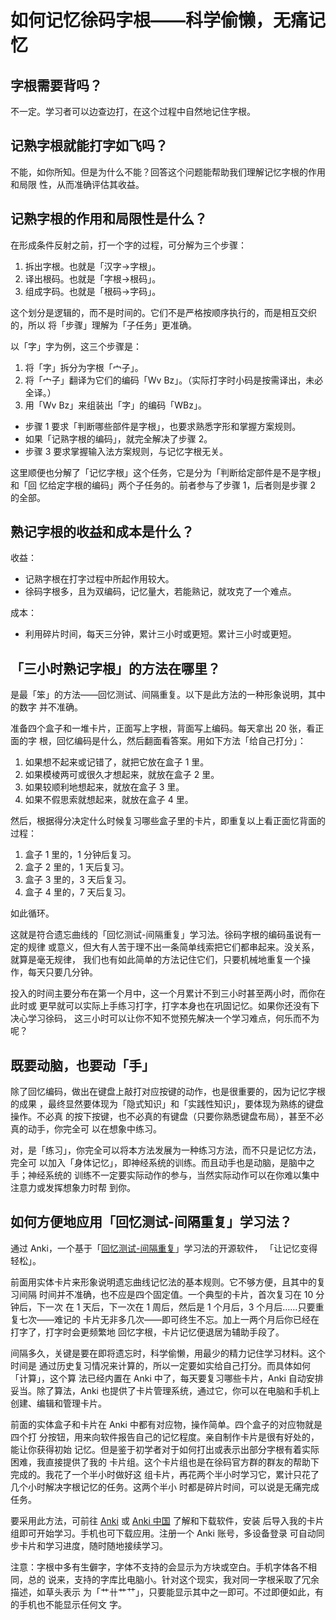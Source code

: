 # 如何记忆徐码字根——科学偷懒，无痛记忆

## 字根需要背吗？

不一定。学习者可以边查边打，在这个过程中自然地记住字根。

## 记熟字根就能打字如飞吗？

不能，如你所知。但是为什么不能？回答这个问题能帮助我们理解记忆字根的作用和局限
性，从而准确评估其收益。

## 记熟字根的作用和局限性是什么？

在形成条件反射之前，打一个字的过程，可分解为三个步骤：

1. 拆出字根。也就是「汉字→字根」。
2. 译出根码。也就是「字根→根码」。
3. 组成字码。也就是「根码→字码」。

这个划分是逻辑的，而不是时间的。它们不是严格按顺序执行的，而是相互交织的，所以
将「步骤」理解为「子任务」更准确。

以「字」字为例，这三个步骤是：

1. 将「字」拆分为字根「宀子」。
2. 将「宀子」翻译为它们的编码「Wv Bz」。（实际打字时小码是按需译出，未必全译。）
3. 用「Wv Bz」来组装出「字」的编码「WBz」。

- 步骤 1 要求「判断哪些部件是字根」，也要求熟悉字形和掌握方案规则。
- 如果「记熟字根的编码」，就完全解决了步骤 2。
- 步骤 3 要求掌握输入法方案规则，与记忆字根无关。

这里顺便也分解了「记忆字根」这个任务，它是分为「判断给定部件是不是字根」和「回
忆给定字根的编码」两个子任务的。前者参与了步骤 1，后者则是步骤 2 的全部。

## 熟记字根的收益和成本是什么？

收益：

- 记熟字根在打字过程中所起作用较大。
- 徐码字根多，且为双编码，记忆量大，若能熟记，就攻克了一个难点。

成本：

- 利用碎片时间，每天三分钟，累计三小时或更短。累计三小时或更短。

## 「三小时熟记字根」的方法在哪里？

是最「笨」的方法——回忆测试、间隔重复。以下是此方法的一种形象说明，其中的数字
并不准确。

准备四个盒子和一堆卡片，正面写上字根，背面写上编码。每天拿出 20 张，看正面的字
根，回忆编码是什么，然后翻面看答案。用如下方法「给自己打分」：

1. 如果想不起来或记错了，就把它放在盒子 1 里。
1. 如果模棱两可或很久才想起来，就放在盒子 2 里。
1. 如果较顺利地想起来，就放在盒子 3 里。
1. 如果不假思索就想起来，就放在盒子 4 里。

然后，根据得分决定什么时候复习哪些盒子里的卡片，即重复以上看正面忆背面的过程：

1. 盒子 1 里的，1 分钟后复习。
1. 盒子 2 里的，1 天后复习。
1. 盒子 3 里的，3 天后复习。
1. 盒子 4 里的，7 天后复习。

如此循环。

这就是符合遗忘曲线的「回忆测试-间隔重复」学习法。徐码字根的编码虽说有一定的规律
或意义，但大有人苦于理不出一条简单线索把它们都串起来。没关系，就算是毫无规律，
我们也有如此简单的方法记住它们，只要机械地重复一个操作，每天只要几分钟。

投入的时间主要分布在第一个月中，这一个月累计不到三小时甚至两小时，而你在此时或
更早就可以实际上手练习打字，打字本身也在巩固记忆。如果你还没有下决心学习徐码，
这三小时可以让你不知不觉预先解决一个学习难点，何乐而不为呢？

## 既要动脑，也要动「手」

除了回忆编码，做出在键盘上敲打对应按键的动作，也是很重要的，因为记忆字根的成果
，最终显然要体现为「隐式知识」和「实践性知识」，要体现为熟练的键盘操作。不必真
的按下按键，也不必真的有键盘（只要你熟悉键盘布局），甚至不必真的动手，你完全可
以在想象中练习。

对，是「练习」，你完全可以将本方法发展为一种练习方法，而不只是记忆方法，完全可
以加入「身体记忆」，即神经系统的训练。而且动手也是动脑，是脑中之手；神经系统的
训练不一定要实际动作的参与，当然实际动作可以在你难以集中注意力或发挥想象力时帮
到你。

## 如何方便地应用「回忆测试-间隔重复」学习法？

通过 Anki，一个基于「[回忆测试-间隔重复][Anki主动回忆测试]」学习法的开源软件，
「让记忆变得轻松」。

[Anki主动回忆测试]: <http://www.ankichina.net/manual/anki/#主动回忆测试>

前面用实体卡片来形象说明遗忘曲线记忆法的基本规则。它不够方便，且其中的复习间隔
时间并不准确，也不应是四个固定值。一个典型的卡片，首次复习在 10 分钟后，下一次
在 1 天后，下一次在 1 周后，然后是 1 个月后，3 个月后……只要重复七次——难记的
卡片无非多几次——即可终生不忘。加上一两个月后你已经在打字了，打字时会更频繁地
回忆字根，卡片记忆便退居为辅助手段了。

间隔多久，关键是要在即将遗忘时，科学偷懒，用最少的精力记住学习材料。这个时间是
通过历史复习情况来计算的，所以一定要如实给自己打分。而具体如何「计算」，这个算
法已经内置在 Anki 中了，每天要复习哪些卡片，Anki 自动安排妥当。除了算法，Anki
也提供了卡片管理系统，通过它，你可以在电脑和手机上创建、编辑和管理卡片。

前面的实体盒子和卡片在 Anki 中都有对应物，操作简单。四个盒子的对应物就是四个打
分按钮，用来向软件报告自己的记忆程度。亲自制作卡片是很有好处的，能让你获得初始
记忆。但是鉴于初学者对于如何打出或表示出部分字根有着实际困难，我直接提供了我的
卡片组。这个卡片组也是在徐码官方群的群友的帮助下完成的。我花了一个半小时做好这
组卡片，再花两个半小时学习它，累计只花了几个小时解决字根记忆的任务。这两个半小
时都是碎片时间，可以说是无痛完成任务。

要采用此方法，可前往 [Anki][Anki] 或 [Anki 中国][Anki中国] 了解和下载软件，安装
后导入我的卡片组即可开始学习。手机也可下载应用。注册一个 Anki 账号，多设备登录
可自动同步卡片和学习进度，随时随地接续学习。

[Anki]: https://apps.ankiweb.net/
[Anki中国]: http://www.ankichina.net/

注意：字根中多有生僻字，字体不支持的会显示为方块或空白。手机字体各不相同，总的
说来，支持的字库比电脑小。针对这个现实，我对同一字根采取了冗余描述，如草头表示
为「艹卄⺾⺿」，只要能显示其中之一即可。不过即便如此，有的手机也不能显示任何文
字。
